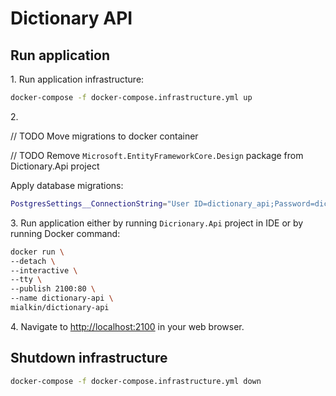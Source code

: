 # Dictionary API

## Run application

1\. Run application infrastructure:

```bash
docker-compose -f docker-compose.infrastructure.yml up
```

2\.

// TODO Move migrations to docker container

// TODO Remove `Microsoft.EntityFrameworkCore.Design` package from Dictionary.Api project

Apply database migrations:

```bash
PostgresSettings__ConnectionString="User ID=dictionary_api;Password=dictionary_api;Host=localhost;Port=2200;Database=dictionary_api;Pooling=true" make migrate-database
```


3\. Run application either by running `Dicrionary.Api` project in IDE  or by running Docker command:

```bash
docker run \
--detach \
--interactive \
--tty \
--publish 2100:80 \
--name dictionary-api \
mialkin/dictionary-api
```

4\. Navigate to <http://localhost:2100> in your web browser.

## Shutdown infrastructure

```bash
docker-compose -f docker-compose.infrastructure.yml down
```
